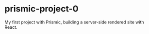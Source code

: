 # prismic-project-0
My first project with Prismic, building a server-side rendered site with React.
